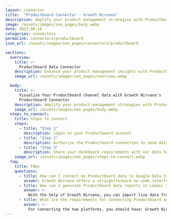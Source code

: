 ```yaml
---
layout: connector
title:  "Productboard Connector - Growth Nirvana"
description: Amplify your product management strategies with Productboard insights integrated into Looker Studio.
image: /assets/images/seo_pages/body.webp
date: 2023-08-16
categories: connectors
permalink: connectors/productboard
icon_url: /assets/images/seo_pages/connectors/productboard

sections:
  overview:
    title: >-
      Productboard Data Connector
    description: Enhance your product management insights with Productboard integration. Seamlessly merge product data from Productboard with Looker Studio's analytical capabilities, unlocking insights that shape product strategies, feature adoption, and operational excellence.
    image_url: /assets/images/seo_pages/overview.webp

  body:
    title: >-
      Visualize Your Productboard channel data with Growth Nirvana's
      Productboard Connector
    description: Amplify your product management strategies with Productboard insights integrated into Looker Studio.
    image_url: /assets/images/seo_pages/body.webp
  steps_to_connect:
    title: Steps to connect
    steps:
      - title: "Step 1"
        description: Login to your Productboard account
      - title: "Step 2"
        description: Authorize the Productboard connection to send data to Growth Nirvana
      - title: "Step 3"
        description: Share your dashboard requirements with our data team. We will build the report for you.
    image_url: /assets/images/seo_pages/steps-to-connect.webp
  faq:
    title: FAQs
    questions:
      - title: How can I connect my Productboard data to Google Data Studio/Looker Studio?
        answer: Growth Nirvana offers a straightforward no-code interface to connect to Productboard data sources.
      - title: How can I generate Productboard data reports in Looker Studio?
        answer: >-
          With the help of Growth Nirvana, you can import live data from Productboard into Looker Studio. These data can be viewed in charts, tables, and dashboards to generate branded reports that can be shared instantly.
      - title: What are the requirements for connecting Productboard and Looker Studio?
        answer: >-
          For connecting the two platforms, you should have: Growth Nirvana Account and Productboard Ads Account
---
```

